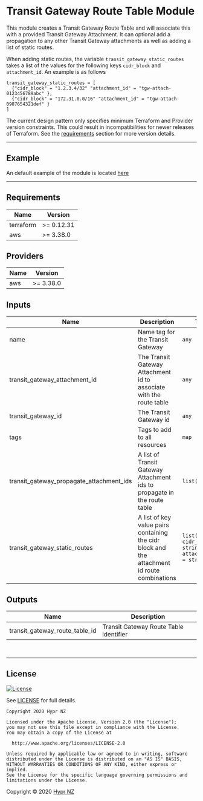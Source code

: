 # Transit Gateway Route Table Module

This module creates a Transit Gateway Route Table and will associate this with a provided Transit Gateway Attachment. It can optional add a propagation to any other Transit Gateway attachments as well as adding a list of static routes.

When adding static routes, the variable `transit_gateway_static_routes` takes a list of the values for the following keys `cidr_block` and `attachment_id`. An example is as follows

```
transit_gateway_static_routes = [
  {"cidr_block" = "1.2.3.4/32" "attachment_id" = "tgw-attach-0123456789abc" },
  {"cidr_block" = "172.31.0.0/16" "attachment_id" = "tgw-attach-0987654321def" }
]
```
The current design pattern only specifies minimum Terraform and Provider version constraints. This could result in incompatibilities for newer releases of Terraform. See the [requirements](#requirements) section for more version details.

---
## Example

An default example of the module is located [here](example/main.tf)

---
<!-- BEGIN_TF_DOCS -->
## Requirements

| Name | Version |
|------|---------|
| terraform | >= 0.12.31 |
| aws | >= 3.38.0 |

## Providers

| Name | Version |
|------|---------|
| aws | >= 3.38.0 |

## Inputs

| Name | Description | Type | Default | Required |
|------|-------------|------|---------|:--------:|
| name | Name tag for the Transit Gateway | `any` | n/a | yes |
| transit_gateway_attachment_id | The Transit Gateway Attachment id to associate with the route table | `any` | n/a | yes |
| transit_gateway_id | The Transit Gateway id | `any` | n/a | yes |
| tags | Tags to add to all resources | `map` | `{}` | no |
| transit_gateway_propagate_attachment_ids | A list of Transit Gateway Attachment ids to propagate in the route table | `list(string)` | `[]` | no |
| transit_gateway_static_routes | A list of key value pairs containing the cidr block and the attachment id route combinations | `list(object({ cidr_block = string, attachment_id = string }))` | `[]` | no |

## Outputs

| Name | Description |
|------|-------------|
| transit_gateway_route_table_id | Transit Gateway Route Table identifier |

<br/>

---
## License

[![License](https://img.shields.io/badge/License-Apache%202.0-blue.svg)](https://opensource.org/licenses/Apache-2.0)

See [LICENSE](LICENSE) for full details.

```
Copyright 2020 Hypr NZ

Licensed under the Apache License, Version 2.0 (the "License");
you may not use this file except in compliance with the License.
You may obtain a copy of the License at

  http://www.apache.org/licenses/LICENSE-2.0

Unless required by applicable law or agreed to in writing, software
distributed under the License is distributed on an "AS IS" BASIS,
WITHOUT WARRANTIES OR CONDITIONS OF ANY KIND, either express or implied.
See the License for the specific language governing permissions and
limitations under the License.
```

Copyright &copy; 2020 [Hypr NZ](https://www.hypr.nz/)
<!-- END_TF_DOCS -->
